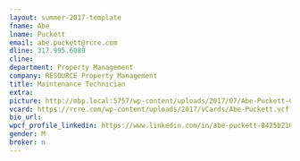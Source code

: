 ```yaml
---
layout: summer-2017-template 
fname: Abe
lname: Puckett
email: abe.puckett@rcre.com
dline: 317.995.6089
cline: 
department: Property Management
company: RESOURCE Property Management
title: Maintenance Technician
extra: 
picture: http://mbp.local:5757/wp-content/uploads/2017/07/Abe-Puckett-Circle-Colorx600.jpg
vcard: https://rcre.com/wp-content/uploads/2017/vCards/Abe-Puckett.vcf
bio_url: 
wpcf_profile_linkedin: https://www.linkedin.com/in/abe-puckett-8425b2105/
gender: M
broker: n
---
```

